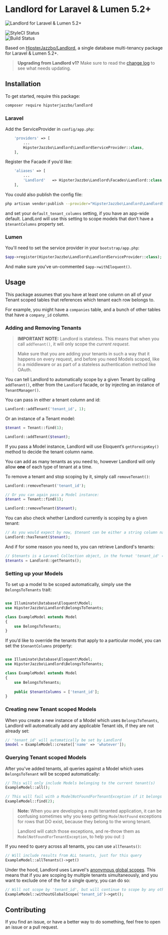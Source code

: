 # Landlord for Laravel & Lumen 5.2+

![Landlord for Laravel & Lumen 5.2+](readme-header.jpg)

![StyleCI Status](https://styleci.io/repos/49851417/shield?branch=v2.0-wip)  
![Build Status](https://travis-ci.org/HipsterJazzbo/Landlord.svg?branch=v2.0-wip)

Based on [HipsterJazzbo/Landlord](https://github.com/HipsterJazzbo/Landlord), a single database multi-tenancy package for Laravel & Lumen 5.2+.

> **Upgrading from Landlord v1?** Make sure to read the [change log](CHANGELOG.md) to see what needs updating.

## Installation

To get started, require this package:

```bash
composer require hipsterjazzbo/landlord
```

### Laravel

Add the ServiceProvider in `config/app.php`:

```php
    'providers' => [
        ...
        HipsterJazzbo\Landlord\LandlordServiceProvider::class,
    ],
```

Register the Facade if you’d like:

```php
    'aliases' => [
        ...
        'Landlord'   => HipsterJazzbo\Landlord\Facades\Landlord::class,
    ],
```

You could also publish the config file:

```bash
php artisan vendor:publish --provider="HipsterJazzbo\Landlord\LandlordServiceProvider"
```

and set your `default_tenant_columns` setting, if you have an app-wide default. LandLord will use this setting to scope models that don’t have a `$tenantColumns` property set.

### Lumen

You'll need to set the service provider in your `bootstrap/app.php`:

```php
$app->register(HipsterJazzbo\Landlord\LandlordServiceProvider::class);
```

And make sure you've un-commented `$app->withEloquent()`.

## Usage

This package assumes that you have at least one column on all of your Tenant scoped tables that references which tenant each row belongs to.

For example, you might have a `companies` table, and a bunch of other tables that have a `company_id` column.

### Adding and Removing Tenants

> **IMPORTANT NOTE:** Landlord is stateless. This means that when you call `addTenant()`, it will only scope the *current request*.
> 
> Make sure that you are adding your tenants in such a way that it happens on every request, and before you need Models scoped, like in a middleware or as part of a stateless authentication method like OAuth.

You can tell Landlord to automatically scope by a given Tenant by calling `addTenant()`, either from the `Landlord` facade, or by injecting an instance of `TenantManager()`.

You can pass in either a tenant column and id:

```php
Landlord::addTenant('tenant_id', 1);
```

Or an instance of a Tenant model:

```php
$tenant = Tenant::find(1);

Landlord::addTenant($tenant);
```

If you pass a Model instance, Landlord will use Eloquent’s `getForeignKey()` method to decide the tenant column name.

You can add as many tenants as you need to, however Landlord will only allow **one** of each type of tenant at a time.

To remove a tenant and stop scoping by it, simply call `removeTenant()`:

```php
Landlord::removeTenant('tenant_id');

// Or you can again pass a Model instance:
$tenant = Tenant::find(1);

Landlord::removeTenant($tenant);
```

You can also check whether Landlord currently is scoping by a given tenant:

```php
// As you would expect by now, $tenant can be either a string column name or a Model instance
Landlord::hasTenant($tenant);
```

And if for some reason you need to, you can retrieve Landlord's tenants:

```php
// $tenants is a Laravel Collection object, in the format 'tenant_id' => 1
$tenants = Landlord::getTenants();
```

### Setting up your Models

To set up a model to be scoped automatically, simply use the `BelongsToTenants` trait:

```php

use Illuminate\Database\Eloquent\Model;
use HipsterJazzbo\Landlord\BelongsToTenants;

class ExampleModel extends Model
{
    use BelongsToTenants;
}
```

If you’d like to override the tenants that apply to a particular model, you can set the `$tenantColumns` property:

```php

use Illuminate\Database\Eloquent\Model;
use HipsterJazzbo\Landlord\BelongsToTenants;

class ExampleModel extends Model
{
    use BelongsToTenants;
    
    public $tenantColumns = ['tenant_id'];
}
```

### Creating new Tenant scoped Models

When you create a new instance of a Model which uses `BelongsToTenants`, Landlord will automatically add any applicable Tenant ids, if they are not already set:

```php
// 'tenant_id' will automatically be set by Landlord
$model = ExampleModel::create(['name' => 'whatever']);
```

### Querying Tenant scoped Models

After you've added tenants, all queries against a Model which uses `BelongsToTenant` will be scoped automatically:

```php
// This will only include Models belonging to the current tenant(s)
ExampleModel::all();

// This will fail with a ModelNotFoundForTenantException if it belongs to the wrong tenant
ExampleModel::find(2);
```

> **Note:** When you are developing a multi tenanted application, it can be confusing sometimes why you keep getting `ModelNotFound` exceptions for rows that DO exist, because they belong to the wrong tenant.
>
> Landlord will catch those exceptions, and re-throw them as `ModelNotFoundForTenantException`, to help you out :)

If you need to query across all tenants, you can use `allTenants()`:

```php
// Will include results from ALL tenants, just for this query
ExampleModel::allTenants()->get()
```

Under the hood, Landlord uses Laravel's [anonymous global scopes](https://laravel.com/docs/5.3/eloquent#global-scopes). This means that if you are scoping by multiple tenants simultaneously, and you want to exclude one of the for a single query, you can do so:

```php
// Will not scope by 'tenant_id', but will continue to scope by any other tenants that have been set
ExampleModel::withoutGlobalScope('tenant_id')->get();
```


## Contributing

If you find an issue, or have a better way to do something, feel free to open an issue or a pull request.
